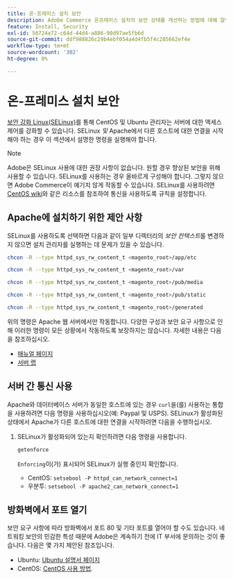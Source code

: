 ```yaml
---
title: 온-프레미스 설치 보안
description: Adobe Commerce 온프레미스 설치의 보안 상태를 개선하는 방법에 대해 알아봅니다.
feature: Install, Security
exl-id: 56724a72-c64d-44d4-a886-90d97ae5fb6d
source-git-commit: ddf988826c29b4ebf054a4d4fb5f4c285662ef4e
workflow-type: tm+mt
source-wordcount: '302'
ht-degree: 0%

---
```


# 온-프레미스 설치 보안

[보안 강화 Linux(SELinux)](https://selinuxproject.org/page/Main_Page)를 통해 CentOS 및 Ubuntu 관리자는 서버에 대한 액세스 제어를 강화할 수 있습니다. SELinux *및* Apache에서 다른 호스트에 대한 연결을 시작해야 하는 경우 이 섹션에서 설명한 명령을 실행해야 합니다.

>[!NOTE]
>
>Adobe은 SELinux 사용에 대한 권장 사항이 없습니다. 원할 경우 향상된 보안을 위해 사용할 수 있습니다. SELinux를 사용하는 경우 올바르게 구성해야 합니다. 그렇지 않으면 Adobe Commerce이 예기치 않게 작동할 수 있습니다. SELinux를 사용하려면 [CentOS wiki](https://wiki.centos.org/HowTos/SELinux)와 같은 리소스를 참조하여 통신을 사용하도록 규칙을 설정합니다.

## Apache에 설치하기 위한 제안 사항

SELinux를 사용하도록 선택하면 다음과 같이 일부 디렉터리의 *보안 컨텍스트*&#x200B;를 변경하지 않으면 설치 관리자를 실행하는 데 문제가 있을 수 있습니다.

```bash
chcon -R --type httpd_sys_rw_content_t <magento_root>/app/etc
```

```bash
chcon -R --type httpd_sys_rw_content_t <magento_root>/var
```

```bash
chcon -R --type httpd_sys_rw_content_t <magento_root>/pub/media
```

```bash
chcon -R --type httpd_sys_rw_content_t <magento_root>/pub/static
```

```bash
chcon -R --type httpd_sys_rw_content_t <magento_root>/generated
```

위의 명령은 Apache 웹 서버에서만 작동합니다. 다양한 구성과 보안 요구 사항으로 인해 이러한 명령이 모든 상황에서 작동하도록 보장하지는 않습니다. 자세한 내용은 다음을 참조하십시오.

* [매뉴얼 페이지](https://linux.die.net/man/8/httpd_selinux)
* [서버 랩](https://www.serverlab.ca/tutorials/linux/web-servers-linux/configuring-selinux-policies-for-apache-web-servers/)

## 서버 간 통신 사용

Apache와 데이터베이스 서버가 동일한 호스트에 있는 경우 `curl`을(를) 사용하는 통합을 사용하려면 다음 명령을 사용하십시오(예: Paypal 및 USPS).
SELinux가 활성화된 상태에서 Apache가 다른 호스트에 대한 연결을 시작하려면 다음을 수행하십시오.

1. SELinux가 활성화되어 있는지 확인하려면 다음 명령을 사용합니다.

   ```bash
   getenforce
   ```

   `Enforcing`이(가) 표시되어 SELinux가 실행 중인지 확인합니다.

   * CentOS: `setsebool -P httpd_can_network_connect=1`
   * 우분투: `setsebool -P apache2_can_network_connect=1`

## 방화벽에서 포트 열기

보안 요구 사항에 따라 방화벽에서 포트 80 및 기타 포트를 열어야 할 수도 있습니다. 네트워킹 보안의 민감한 특성 때문에 Adobe은 계속하기 전에 IT 부서에 문의하는 것이 좋습니다. 다음은 몇 가지 제안된 참조입니다.

* Ubuntu: [Ubuntu 설명서 페이지](https://help.ubuntu.com/community/IptablesHowTo)
* CentOS: [CentOS 사용 방법](https://wiki.centos.org/HowTos%282f%29Network%282f%29IPTables.html).
